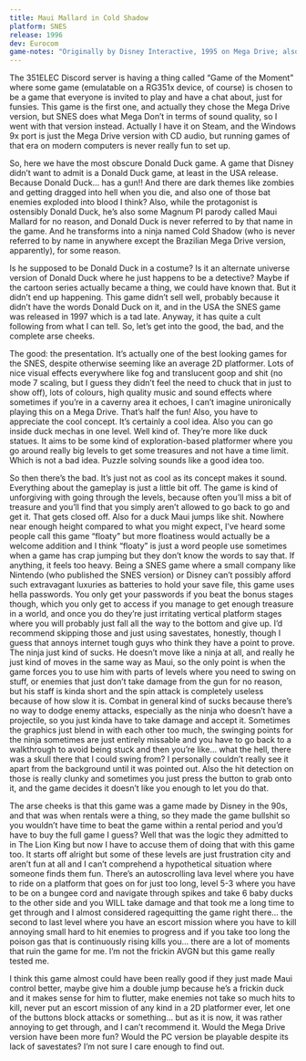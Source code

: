 ```yaml
---
title: Maui Mallard in Cold Shadow
platform: SNES
release: 1996
dev: Eurocom
game-notes: "Originally by Disney Interactive, 1995 on Mega Drive; also known as \"Donald in Maui Mallard\""
---
```


The 351ELEC Discord server is having a thing called “Game of the Moment” where some game (emulatable on a RG351x device, of course) is chosen to be a game that everyone is invited to play and have a chat about, just for funsies. This game is the first one, and actually they chose the Mega Drive version, but SNES does what Mega Don’t in terms of sound quality, so I went with that version instead. Actually I have it on Steam, and the Windows 9x port is just the Mega Drive version with CD audio, but running games of that era on modern computers is never really fun to set up.

So, here we have the most obscure Donald Duck game. A game that Disney didn’t want to admit is a Donald Duck game, at least in the USA release. Because Donald Duck… has a gun!! And there are dark themes like zombies and getting dragged into hell when you die, and also one of those bat enemies exploded into blood I think? Also, while the protagonist is ostensibly Donald Duck, he’s also some Magnum PI parody called Maui Mallard for no reason, and Donald Duck is never referred to by that name in the game. And he transforms into a ninja named Cold Shadow (who is never referred to by name in anywhere except the Brazilian Mega Drive version, apparently), for some reason.

Is he supposed to be Donald Duck in a costume? Is it an alternate universe version of Donald Duck where he just happens to be a detective? Maybe if the cartoon series actually became a thing, we could have known that. But it didn’t end up happening. This game didn’t sell well, probably because it didn’t have the words Donald Duck on it, and in the USA the SNES game was released in 1997 which is a tad late. Anyway, it has quite a cult following from what I can tell. So, let’s get into the good, the bad, and the complete arse cheeks.

The good: the presentation. It’s actually one of the best looking games for the SNES, despite otherwise seeming like an average 2D platformer. Lots of nice visual effects everywhere like fog and translucent goop and shit (no mode 7 scaling, but I guess they didn’t feel the need to chuck that in just to show off), lots of colours, high quality music and sound effects where sometimes if you’re in a caverny area it echoes, I can’t imagine unironically playing this on a Mega Drive. That’s half the fun! Also, you have to appreciate the cool concept. It’s certainly a cool idea. Also you can go inside duck mechas in one level. Well kind of. They’re more like duck statues. It aims to be some kind of exploration-based platformer where you go around really big levels to get some treasures and not have a time limit. Which is not a bad idea. Puzzle solving sounds like a good idea too.

So then there’s the bad. It’s just not as cool as its concept makes it sound. Everything about the gameplay is just a little bit off. The game is kind of unforgiving with going through the levels, because often you’ll miss a bit of treasure and you’ll find that you simply aren’t allowed to go back to go and get it. That gets closed off. Also for a duck Maui jumps like shit. Nowhere near enough height compared to what you might expect, I’ve heard some people call this game “floaty” but more floatiness would actually be a welcome addition and I think “floaty” is just a word people use sometimes when a game has crap jumping but they don’t know the words to say that. If anything, it feels too heavy.
Being a SNES game where a small company like Nintendo (who published the SNES version) or Disney can’t possibly afford such extravagant luxuries as batteries to hold your save file, this game uses hella passwords. You only get your passwords if you beat the bonus stages though, which you only get to access if you manage to get enough treasure in a world, and once you do they’re just irritating vertical platform stages where you will probably just fall all the way to the bottom and give up. I’d recommend skipping those and just using savestates, honestly, though I guess that annoys internet tough guys who think they have a point to prove.
The ninja just kind of sucks. He doesn’t move like a ninja at all, and really he just kind of moves in the same way as Maui, so the only point is when the game forces you to use him with parts of levels where you need to swing on stuff, or enemies that just don’t take damage from the gun for no reason, but his staff is kinda short and the spin attack is completely useless because of how slow it is. Combat in general kind of sucks because there’s no way to dodge enemy attacks, especially as the ninja who doesn’t have a projectile, so you just kinda have to take damage and accept it. Sometimes the graphics just blend in with each other too much, the swinging points for the ninja sometimes are just entirely missable and you have to go back to a walkthrough to avoid being stuck and then you’re like… what the hell, there was a skull there that I could swing from? I personally couldn’t really see it apart from the background until it was pointed out. Also the hit detection on those is really clunky and sometimes you just press the button to grab onto it, and the game decides it doesn’t like you enough to let you do that.

The arse cheeks is that this game was a game made by Disney in the 90s, and that was when rentals were a thing, so they made the game bullshit so you wouldn’t have time to beat the game within a rental period and you’d have to buy the full game I guess? Well that was the logic they admitted to in The Lion King but now I have to accuse them of doing that with this game too. It starts off alright but some of these levels are just frustration city and aren’t fun at all and I can’t comprehend a hypothetical situation where someone finds them fun. There’s an autoscrolling lava level where you have to ride on a platform that goes on for just too long, level 5-3 where you have to be on a bungee cord and navigate through spikes and take 6 baby ducks to the other side and you WILL take damage and that took me a long time to get through and I almost considered ragequitting the game right there… the second to last level where you have an escort mission where you have to kill annoying small hard to hit enemies to progress and if you take too long the poison gas that is continuously rising kills you… there are a lot of moments that ruin the game for me. I’m not the frickin AVGN but this game really tested me.

I think this game almost could have been really good if they just made Maui control better, maybe give him a double jump because he’s a frickin duck and it makes sense for him to flutter, make enemies not take so much hits to kill, never put an escort mission of any kind in a 2D platformer ever, let one of the buttons block attacks or something… but as it is now, it was rather annoying to get through, and I can’t recommend it. Would the Mega Drive version have been more fun? Would the PC version be playable despite its lack of savestates? I’m not sure I care enough to find out.
